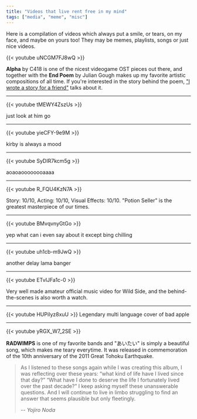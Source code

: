 ```yaml
---
title: "Videos that live rent free in my mind"
tags: ["media", "meme", "misc"]
--- 
```


Here is a compilation of videos which always put a smile, or tears, on my face, and maybe on yours too! 
They may be memes, playlists, songs or just nice videos.

{{< youtube uNCGM7FJ8wQ >}}

**Alpha** by C418 is one of the nicest videogame OST pieces out there, and together with the **End Poem** 
by Julian Gough makes up my favorite artistic compositions of all time. If you're interested in the story behind the poem, ["I wrote a story for a friend"](https://theeggandtherock.substack.com/p/i-wrote-a-story-for-a-friend) talks about it.

---

{{< youtube tMEWY4ZszUs >}}

just look at him go

---

{{< youtube yieCFY-9e9M >}}

kirby is always a mood

---

{{< youtube SyDIR7kcm5g >}}

aoaoaoooooooaaaa

---

{{< youtube R_FQU4KzN7A >}}

Story: 10/10, Acting: 10/10, Visual Effects: 10/10. "Potion Seller" is the greatest masterpiece of our times.

---

{{< youtube BMvqvnyGtGo >}}

yep what can i even say about it except bing chilling

---

{{< youtube uh1cb-m9JwQ >}}

another delay lama banger

---

{{< youtube ETvIJFa1c-0 >}}

Very well made amateur official music video for Wild Side, and the behind-the-scenes is also worth a watch.

---


{{< youtube HUPiIyz8xuU >}}
Legendary multi language cover of bad apple

--- 


{{< youtube yRGX_W7_2SE >}}

**RADWIMPS** is one of my favorite bands and "あいたい" is simply a beautiful song, which makes me teary everytime. It was released in commemoration of the 10th anniversary of the 2011 Great Tohoku Earthquake. 

> As I listened to these songs again while I was creating this album, I was reflecting over these years: “what kind of life have I lived since that day?”  “What have I done to deserve the life I fortunately lived over the past decade?” I keep asking myself these unanswerable questions. And I will continue to live in limbo struggling to find an answer that seems plausible but only fleetingly.  
> 
> -- <cite>Yojiro Noda</cite>
